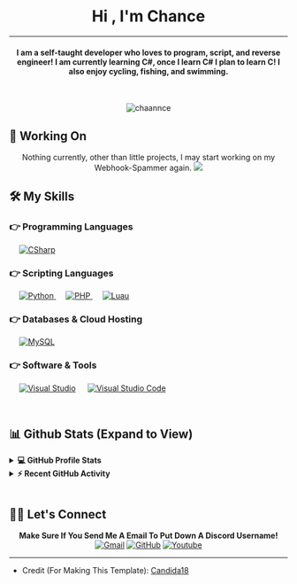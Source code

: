 
<h1 align="center">Hi , I'm Chance</h1>
<hr/>
<h4 align="center">I am a self-taught developer who loves to program, script, and reverse engineer! I am currently learning C#, once I learn C# I plan to learn C! I also enjoy cycling, fishing, and swimming.</h4>
<br>
<p align="center"> <img align="center" src="https://komarev.com/ghpvc/?username=chaannce&label=Profile%20views&color=0e75b6&style=flat" alt="chaannce" /> </p>

## 💼 Working On
<p align="center">
    Nothing currently, other than little projects, I may start working on my Webhook-Spammer again.
    <a href="https://github.com/Chaannce/Webhook-Spammer">
       <img src="https://github-readme-stats.vercel.app/api/pin/?username=Chaannce&repo=Webhook-Spammer&theme=transparent">
    </a>
</p>


## 🛠️ My Skills

### 👉 Programming Languages

<p align="left">
  &emsp;
   <a href="https://learn.microsoft.com/en-us/dotnet/csharp/" target="_blank">
    <img alt="CSharp" src="https://img.shields.io/badge/C%23-239120?logo=c-sharp&logoColor=white">
  </a>
</p>

### 👉 Scripting Languages

<p align="left">
  &emsp;
   <a href="https://www.python.org" target="_blank">
    <img alt="Python" src="https://img.shields.io/badge/Python%20-%2314354C.svg?logo=python&logoColor=white">
  </a>
  &emsp;
  <a href="https://www.php.net/">
    <img alt="PHP" src="https://img.shields.io/badge/PHP-%23777BB4.svg?logo=php&logoColor=white"/>
  </a>
  &emsp;
  <a href="https://www.php.net/">
    <img alt="Luau" src="https://img.shields.io/badge/Lua/Luau-2C2D72?logo=lua&logoColor=white"/>
  </a>
</p>

### 👉 Databases & Cloud Hosting
<p align="left">
  &emsp;
    <a href="https://www.mysql.com/"><img alt="MySQL" src="https://img.shields.io/badge/MySQL-%2300f.svg?style=flat&llogo=mysql&logoColor=white"></a>
 </p>

### 👉 Software & Tools
 
<p>
  &emsp;
    <a href="https://visualstudio.microsoft.com/"><img alt="Visual Studio" src="https://img.shields.io/badge/Visual_Studio-5C2D91?logo=visual%20studio&logoColor=white"></a>
  &emsp;
    <a href="https://code.visualstudio.com/"><img alt="Visual Studio Code" src="https://img.shields.io/badge/Visual%20Studio%20Code-0078d7.svg?logo=visual-studio-code&logoColor=white"></a>
</p>

<br/>

## 📊 Github Stats (Expand to View) 


<details> 
  <summary><b>💻 GitHub Profile Stats</b></summary>
  <br/>
  <p align="center">
    <img align="center" src="https://github-readme-stats.vercel.app/api?username=chaannce&show_icons=true&locale=en&count_private=true&theme=transparent" alt="chaannce" height="192px"/>
<br/>
<br/>
  &nbsp;
    <img src="https://github-readme-stats.vercel.app/api/top-langs?username=chaannce&show_icons=true&locale=en&layout=compact&theme=transparent" alt="chaannce" height="192px"/>
  <br/>
  <b>Note:</b> Top languages is only a metric of the languages my public code consists of and doesn't reflect experience or skill level.
  </p>
</details>


<details>
  <summary><b>⚡ Recent GitHub Activity</b></summary>
  <br/>
   <a href="https://github.com/Chaannce"><img alt="Chance's Activity Graph" src="https://activity-graph.herokuapp.com/graph?username=Chaannce&custom_title=Chance's%20Contribution%20Graph&theme=react-dark" /></a>
  <br/>

</details>

<br/>

## 🙋‍♀️ Let's Connect
<p align="center">
	<b>Make Sure If You Send Me A Email To Put Down A Discord Username!</b><br/>
	<a href="mailto:chance@chaance.cf"><img src="https://img.icons8.com/bubbles/50/000000/gmail.png" alt="Gmail"/></a>
	<a href="https://github.com/Chaannce"><img src="https://img.icons8.com/bubbles/50/000000/github.png" alt="GitHub"/></a>
	<a href="https://www.youtube.com/channel/UC7V1Gm8V0kRLp_EHB8aDj2A"><img src="https://img.icons8.com/bubbles/50/000000/youtube.png" alt="Youtube"/></a>
</p>

<hr/>

* Credit (For Making This Template): [Candida18](https://github.com/Candida18)
